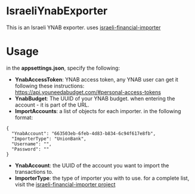 # IsraeliYnabExporter
This is an Israeli YNAB exporter.
uses [israeli-financial-importer](https://github.com/orentet/israeli-financial-importer)

# Usage
in the **appsettings.json**, specify the following:
* **YnabAccessToken**: YNAB access token, any YNAB user can get it following these instructions: https://api.youneedabudget.com/#personal-access-tokens
* **YnabBudget**: The UUID of your YNAB budget. when entering the account - it is part of the URL.
* **ImportAccounts**: a list of objects for each importer. in the following format:
```
{
  "YnabAccount": "663503eb-6feb-4d83-b834-6c94f617e8fb",
  "ImporterType": "UnionBank",
  "Username": "",
  "Password": ""
}
```
* **YnabAccount**: the UUID of the account you want to import the transactions to.
* **ImporterType**: the type of importer you with to use. for a complete list, visit the [israeli-financial-importer project](https://github.com/orentet/israeli-financial-importer)
